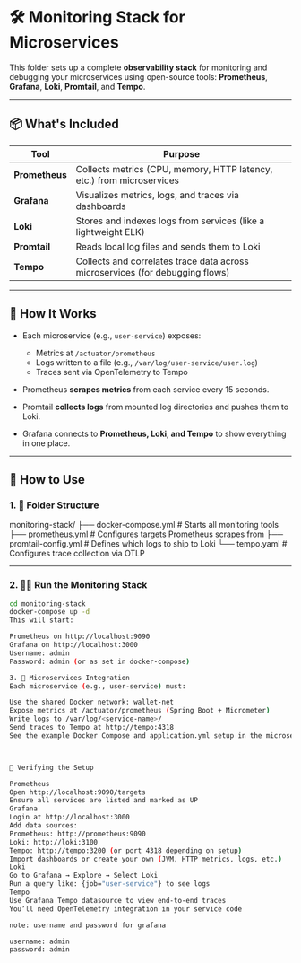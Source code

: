 # 🛠 Monitoring Stack for Microservices

This folder sets up a complete **observability stack** for monitoring and debugging your microservices using open-source tools: **Prometheus**, **Grafana**, **Loki**, **Promtail**, and **Tempo**.

---

## 📦 What's Included

| Tool        | Purpose                                      |
|-------------|----------------------------------------------|
| **Prometheus** | Collects metrics (CPU, memory, HTTP latency, etc.) from microservices |
| **Grafana**    | Visualizes metrics, logs, and traces via dashboards |
| **Loki**       | Stores and indexes logs from services (like a lightweight ELK) |
| **Promtail**   | Reads local log files and sends them to Loki |
| **Tempo**      | Collects and correlates trace data across microservices (for debugging flows) |

---

## 🧠 How It Works

- Each microservice (e.g., `user-service`) exposes:
    - Metrics at `/actuator/prometheus`
    - Logs written to a file (e.g., `/var/log/user-service/user.log`)
    - Traces sent via OpenTelemetry to Tempo

- Prometheus **scrapes metrics** from each service every 15 seconds.

- Promtail **collects logs** from mounted log directories and pushes them to Loki.

- Grafana connects to **Prometheus, Loki, and Tempo** to show everything in one place.

---

## 🚀 How to Use

### 1. 📁 Folder Structure

monitoring-stack/
├── docker-compose.yml # Starts all monitoring tools
├── prometheus.yml # Configures targets Prometheus scrapes from
├── promtail-config.yml # Defines which logs to ship to Loki
└── tempo.yaml # Configures trace collection via OTLP


---

### 2. 🧑‍💻 Run the Monitoring Stack

```bash
cd monitoring-stack
docker-compose up -d
This will start:

Prometheus on http://localhost:9090
Grafana on http://localhost:3000
Username: admin
Password: admin (or as set in docker-compose)

3. 🧩 Microservices Integration
Each microservice (e.g., user-service) must:

Use the shared Docker network: wallet-net
Expose metrics at /actuator/prometheus (Spring Boot + Micrometer)
Write logs to /var/log/<service-name>/
Send traces to Tempo at http://tempo:4318
See the example Docker Compose and application.yml setup in the microservices for details.



🧪 Verifying the Setup

Prometheus
Open http://localhost:9090/targets
Ensure all services are listed and marked as UP
Grafana
Login at http://localhost:3000
Add data sources:
Prometheus: http://prometheus:9090
Loki: http://loki:3100
Tempo: http://tempo:3200 (or port 4318 depending on setup)
Import dashboards or create your own (JVM, HTTP metrics, logs, etc.)
Loki
Go to Grafana → Explore → Select Loki
Run a query like: {job="user-service"} to see logs
Tempo
Use Grafana Tempo datasource to view end-to-end traces
You’ll need OpenTelemetry integration in your service code

note: username and password for grafana

username: admin
password: admin
